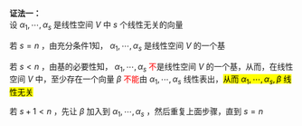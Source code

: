 **证法一：**  
设 $\alpha_1,\cdots,\alpha_s$ 是线性空间 $V$ 中 $s$ 个线性无关的向量  
  
若 $s=n$ ，由充分条件1知， $\alpha_1,\cdots,\alpha_s$ 是线性空间 $V$ 的一个基  
  
若 $s<n$ ，由基的必要性知， $\alpha_1,\cdots,\alpha_s$ <font color=red>不</font>是线性空间 $V$ 的一个基，从而，在线性空间 $V$ 中，至少存在一个向量 $\beta$ <font color=red>不能</font>由 $\alpha_1,\cdots,\alpha_s$ 线性表出，<mark>从而 $\alpha_1,\cdots,\alpha_s,\beta$ 线性无关</mark>  
  
若 $s+1<n$ ，先让 $\beta$ 加入到 $\alpha_1,\cdots,\alpha_s$ ，然后重复上面步骤，直到 $s=n$  
